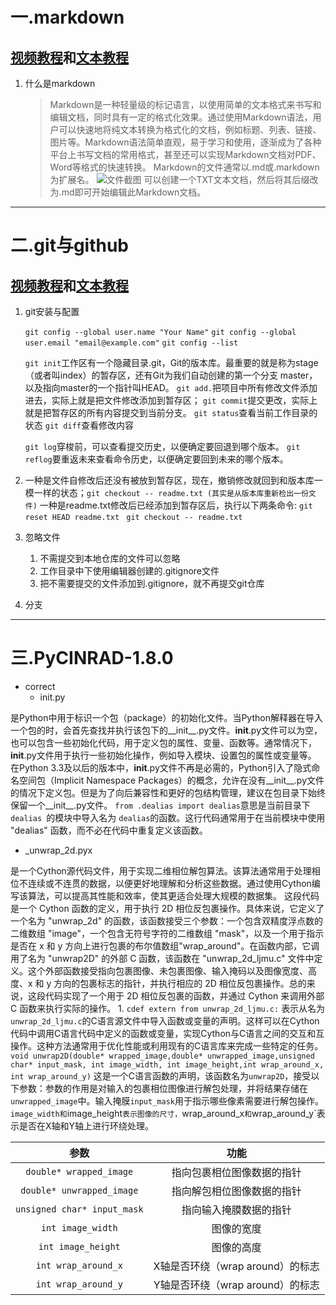 # **一.markdown** 
## [视频教程](https://www.bilibili.com/video/BV1eJ4m157kC/?spm_id_from=333.337.search-card.all.click)和[文本教程](https://www.itbaima.cn/document/o0ab271mkdsas87)
1. 什么是markdown
    >Markdown是一种轻量级的标记语言，以使用简单的文本格式来书写和编辑文档，同时具有一定的格式化效果。通过使用Markdown语法，用户可以快速地将纯文本转换为格式化的文档，例如标题、列表、链接、图片等。Markdown语法简单直观，易于学习和使用，逐渐成为了各种平台上书写文档的常用格式，甚至还可以实现Markdown文档对PDF、Word等格式的快速转换。
Markdown的文件通常以.md或.markdown为扩展名。
![文件截图](https://image.itbaima.cn/markdown/2024/04/01/vdfIcRaSolpG1Eq.png)
可以创建一个TXT文本文档，然后将其后缀改为.md即可开始编辑此Markdown文档。
***
# **二.git与github**
## [视频教程](https://www.bilibili.com/video/BV1cT42197fc/?spm_id_from=333.337.search-card.all.click)和[文本教程]()
1. git安装与配置

    `git config --global user.name "Your Name"`
    `git config --global user.email "email@example.com"`
    `git config --list`
   
    `git init`工作区有一个隐藏目录.git，Git的版本库。最重要的就是称为stage（或者叫index）的暂存区，还有Git为我们自动创建的第一个分支
              master，以及指向master的一个指针叫HEAD。
    `git add.`把项目中所有修改文件添加进去，实际上就是把文件修改添加到暂存区；
    `git commit`提交更改，实际上就是把暂存区的所有内容提交到当前分支。
    `git status`查看当前工作目录的状态
    `git diff`查看修改内容

    `git log`穿梭前，可以查看提交历史，以便确定要回退到哪个版本。
    `git reflog`要重返未来查看命令历史，以便确定要回到未来的哪个版本。

2. 一种是文件自修改后还没有被放到暂存区，现在，撤销修改就回到和版本库一模一样的状态；`git checkout -- readme.txt (其实是从版本库重新检出一份文件)`
   一种是readme.txt修改后已经添加到暂存区后，执行以下两条命令: `git reset HEAD readme.txt `
   `git checkout -- readme.txt`
3. 忽略文件
   1. 不需提交到本地仓库的文件可以忽略
   2. 工作目录中下使用编辑器创建的.gitignore文件
   3. 把不需要提交的文件添加到.gitignore，就不再提交git仓库
4. 分支

***
# **三.PyCINRAD-1.8.0**
* correct 
  * init.py 
  
是Python中用于标识一个包（package）的初始化文件。当Python解释器在导入一个包的时，会首先查找并执行该包下的__init__.py文件。__init__.py文件可以为空，也可以包含一些初始化代码，用于定义包的属性、变量、函数等。通常情况下，__init__.py文件用于执行一些初始化操作，例如导入模块、设置包的属性或变量等。
在Python 3.3及以后的版本中，__init__.py文件不再是必需的，Python引入了隐式命名空间包（Implicit Namespace Packages）的概念，允许在没有__init__.py文件的情况下定义包。但是为了向后兼容性和更好的包结构管理，建议在包目录下始终保留一个__init__.py文件。
`from .dealias import dealias`意思是当前目录下`dealias `的模块中导入名为 `dealias`的函数。这行代码通常用于在当前模块中使用 "dealias" 函数，而不必在代码中重复定义该函数。
  * _unwrap_2d.pyx
  
是一个Cython源代码文件，用于实现二维相位解包算法。该算法通常用于处理相位不连续或不连贯的数据，以便更好地理解和分析这些数据。通过使用Cython编写该算法，可以提高其性能和效率，使其更适合处理大规模的数据集。
这段代码是一个 Cython 函数的定义，用于执行 2D 相位反包裹操作。具体来说，它定义了一个名为 "unwrap_2d" 的函数，该函数接受三个参数：一个包含双精度浮点数的二维数组 "image"，一个包含无符号字符的二维数组 "mask"，以及一个用于指示是否在 x 和 y
方向上进行包裹的布尔值数组"wrap_around"。在函数内部，它调用了名为 "unwrap2D" 的外部 C 函数，该函数在 "unwrap_2d_ljmu.c" 文件中定义。这个外部函数接受指向包裹图像、未包裹图像、输入掩码以及图像宽度、高度、x 和 y 方向的包裹标志的指针，并执行相应的 2D 相位反包裹操作。总的来说，这段代码实现了一个用于 2D 相位反包裹的函数，并通过 Cython 来调用外部 C 函数来执行实际的操作。
     1. `cdef extern from unwrap_2d_ljmu.c:`
  表示从名为`unwrap_2d_ljmu.c`的C语言源文件中导入函数或变量的声明。这样可以在Cython代码中调用C语言代码中定义的函数或变量，实现Cython与C语言之间的交互和互操作。这种方法通常用于优化性能或利用现有的C语言库来完成一些特定的任务。
` void unwrap2D(double* wrapped_image,double* unwrapped_image,unsigned char* input_mask,
int image_width, int image_height,int wrap_around_x, int wrap_around_y)`
这是一个C语言函数的声明，该函数名为`unwrap2D`，接受以下参数：参数的作用是对输入的包裹相位图像进行解包处理，并将结果存储在`unwrapped_image`中。输入掩膜`input_mask`用于指示哪些像素需要进行解包操作。`image_width和`image_height`表示图像的尺寸，`wrap_around_x`和`wrap_around_y`表示是否在X轴和Y轴上进行环绕处理。

|            **参数**            |           **功能**           |
|:----------------------------:|:----------------------:|
|   `double* wrapped_image`    |     指向包裹相位图像数据的指针      | 
|  `double* unwrapped_image`   |     指向解包相位图像数据的指针      | 
| `unsigned char* input_mask`  |      指向输入掩膜数据的指针       | 
|      `int image_width`       |         图像的宽度          | 
|      `int image_height`      |         图像的高度          | 
|     `int wrap_around_x`      | X轴是否环绕（wrap around）的标志 | 
|     `int wrap_around_y`      | Y轴是否环绕（wrap around）的标志 | 




